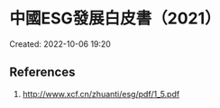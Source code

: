 # 中國ESG發展白皮書（2021）
Created: 2022-10-06 19:20



## References
1. http://www.xcf.cn/zhuanti/esg/pdf/1_5.pdf